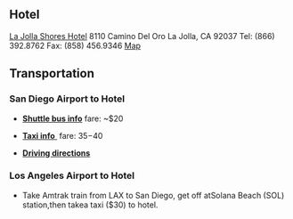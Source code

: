 
## Hotel

[La Jolla Shores Hotel](http://www.ljshoreshotel.com)
8110 Camino Del Oro
La Jolla, CA 92037
Tel: (866) 392.8762
Fax: (858) 456.9346
[Map](http://www.ljshoreshotel.com/Location?ssid=212183)


## Transportation

### San Diego Airport to Hotel
	
  * [**Shuttle bus info**](http://www.supershuttle.com/Locations/SANAirportShuttleSanDiego.aspx) fare: ~$20
	
  * [**Taxi info** ](http://www.san.org/sdia/transportation/cabs.aspx) fare: $35-$40
	
  * [**Driving directions**](http://www.ljshoreshotel.com/Location?ssid=212183)

### Los Angeles Airport to Hotel

  * Take Amtrak train from LAX to San Diego, get off atSolana Beach (SOL) station,then takea taxi ($30) to hotel.


